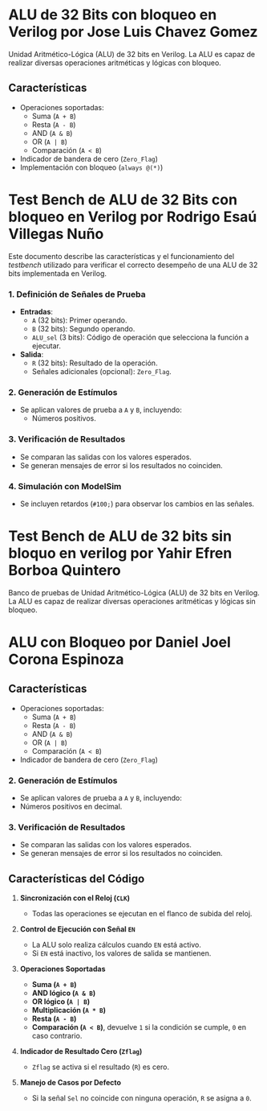 # ALU de 32 Bits con bloqueo en Verilog por Jose Luis Chavez Gomez

Unidad Aritmético-Lógica (ALU) de 32 bits en Verilog. La ALU es capaz de realizar diversas operaciones aritméticas y lógicas con bloqueo.

## Características
- Operaciones soportadas:
  - Suma (`A + B`)
  - Resta (`A - B`)
  - AND (`A & B`)
  - OR (`A | B`)
  - Comparación (`A < B`)
- Indicador de bandera de cero (`Zero_Flag`)
- Implementación con bloqueo (`always @(*)`)

# Test Bench de ALU de 32 Bits con bloqueo en Verilog por Rodrigo Esaú Villegas Nuño
Este documento describe las características y el funcionamiento del *testbench* utilizado para verificar el correcto desempeño de una ALU de 32 bits implementada en Verilog.

### 1. Definición de Señales de Prueba
- **Entradas**:
  - `A` (32 bits): Primer operando.
  - `B` (32 bits): Segundo operando.
  - `ALU_sel` (3 bits): Código de operación que selecciona la función a ejecutar.
- **Salida**:
  - `R` (32 bits): Resultado de la operación.
  - Señales adicionales (opcional): `Zero_Flag`.

### 2. Generación de Estímulos
- Se aplican valores de prueba a `A` y `B`, incluyendo:
  - Números positivos.

### 3. Verificación de Resultados
- Se comparan las salidas con los valores esperados.
- Se generan mensajes de error si los resultados no coinciden.

### 4. Simulación con ModelSim
- Se incluyen retardos (`#100;`) para observar los cambios en las señales.

# Test Bench de ALU de 32 bits sin bloquo en verilog por Yahir Efren Borboa Quintero

Banco de pruebas de Unidad Aritmético-Lógica (ALU) de 32 bits en Verilog. La ALU es capaz de realizar diversas operaciones aritméticas y lógicas sin bloqueo.




# ALU con Bloqueo por Daniel Joel Corona Espinoza
## Características
- Operaciones soportadas:
  - Suma (`A + B`)
  - Resta (`A - B`)
  - AND (`A & B`)
  - OR (`A | B`)
  - Comparación (`A < B`)
- Indicador de bandera de cero (`Zero_Flag`)
  
### 2. Generación de Estímulos
- Se aplican valores de prueba a `A` y `B`, incluyendo:
- Números positivos en decimal.

### 3. Verificación de Resultados
- Se comparan las salidas con los valores esperados.
- Se generan mensajes de error si los resultados no coinciden.


## Características del Código
1. **Sincronización con el Reloj (`CLK`)**
   - Todas las operaciones se ejecutan en el flanco de subida del reloj.

2. **Control de Ejecución con Señal `EN`**
   - La ALU solo realiza cálculos cuando `EN` está activo.
   - Si `EN` está inactivo, los valores de salida se mantienen.

3. **Operaciones Soportadas**
   - **Suma (`A + B`)**
   - **AND lógico (`A & B`)**
   - **OR lógico (`A | B`)**
   - **Multiplicación (`A * B`)**
   - **Resta (`A - B`)**
   - **Comparación (`A < B`)**, devuelve `1` si la condición se cumple, `0` en caso contrario.

4. **Indicador de Resultado Cero (`Zflag`)**
   - `Zflag` se activa si el resultado (`R`) es cero.

5. **Manejo de Casos por Defecto**
   - Si la señal `Sel` no coincide con ninguna operación, `R` se asigna a `0`.
